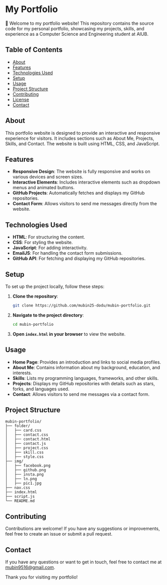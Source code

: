 # My Portfolio

🚀 Welcome to my portfolio website! This repository contains the source code for my personal portfolio, showcasing my projects, skills, and experience as a Computer Science and Engineering student at AIUB.

## Table of Contents
- [About](#about)
- [Features](#features)
- [Technologies Used](#technologies-used)
- [Setup](#setup)
- [Usage](#usage)
- [Project Structure](#project-structure)
- [Contributing](#contributing)
- [License](#license)
- [Contact](#contact)

## About
This portfolio website is designed to provide an interactive and responsive experience for visitors. It includes sections such as About Me, Projects, Skills, and Contact. The website is built using HTML, CSS, and JavaScript.

## Features
- **Responsive Design**: The website is fully responsive and works on various devices and screen sizes.
- **Interactive Elements**: Includes interactive elements such as dropdown menus and animated buttons.
- **GitHub Projects**: Automatically fetches and displays my GitHub repositories.
- **Contact Form**: Allows visitors to send me messages directly from the website.

## Technologies Used
- **HTML**: For structuring the content.
- **CSS**: For styling the website.
- **JavaScript**: For adding interactivity.
- **EmailJS**: For handling the contact form submissions.
- **GitHub API**: For fetching and displaying my GitHub repositories.

## Setup
To set up the project locally, follow these steps:

1. **Clone the repository**:
    ```bash
    git clone https://github.com/mubin25-dodu/mubin-portfolio.git
    ```

2. **Navigate to the project directory**:
    ```bash
    cd mubin-portfolio
    ```

3. **Open `index.html` in your browser** to view the website.

## Usage
- **Home Page**: Provides an introduction and links to social media profiles.
- **About Me**: Contains information about my background, education, and interests.
- **Skills**: Lists my programming languages, frameworks, and other skills.
- **Projects**: Displays my GitHub repositories with details such as stars, forks, and languages used.
- **Contact**: Allows visitors to send me messages via a contact form.

## Project Structure
```
mubin-portfolio/
├── folder/
│   ├── card.css
│   ├── contact.css
│   ├── contact.html
│   ├── contact.js
│   ├── project.css
│   ├── skill.css
│   ├── style.css
├── img/
│   ├── facebook.png
│   ├── github.png
│   ├── insta.png
│   ├── ln.png
│   ├── pic1.jpg
├── nav.css
├── index.html
├── script.js
└── README.md
```

## Contributing
Contributions are welcome! If you have any suggestions or improvements, feel free to create an issue or submit a pull request.

## Contact
If you have any questions or want to get in touch, feel free to contact me at [mubin9516@gmail.com](mailto:mubin9516@gmail.com).

Thank you for visiting my portfolio!

